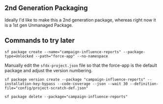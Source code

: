 ## 2nd Generation Packaging
Ideally I'd like to make this a 2nd generation package, whereas right now it is a 1st gen Unmanaged Package.


## Commands to try later
```
sf package create --name="campaign-influence-reports" --package-type=Unlocked --path="force-app" --no-namespace
```

Manually edit the `sfdx-project.json` file so that the force-app is the default package and adjust the version numbering.

```
sf package version create --package "campaign-influence-reports" --installation-key-bypass --code-coverage --json --wait 30 --definition-file="config/project-scratch-def.json"

sf package delete --package="campaign-influence-reports"
```